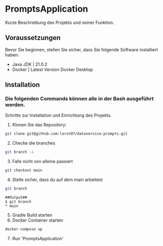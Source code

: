 # PromptsApplication

Kurze Beschreibung des Projekts und seiner Funktion.

## Voraussetzungen

Bevor Sie beginnen, stellen Sie sicher, dass Sie folgende Software installiert haben:
- Java JDK | 21.0.2
- Docker | Latest Version Docker Desktop

## Installation
### Die folgenden Commands können alle in der Bash ausgeführt werden.
Schritte zur Installation und Einrichtung des Projekts.

1. Klonen Sie das Repository:
```bash
git clone git@github.com:larsn97/dataservice-prompts.git
```
2. Checke die branches
```bash
git branch -a
```
3. Falls nicht von alleine passiert
```bash
git checkout main
```
4. Stelle sicher, dass du auf dem main arbeitest
```bash
git branch
```
``` 
##Output##
$ git branch
* main
```
5. Gradle Build starten
6. Docker Container starten
```bash
docker-compose up
```
7. Run 'PromptsApplication'